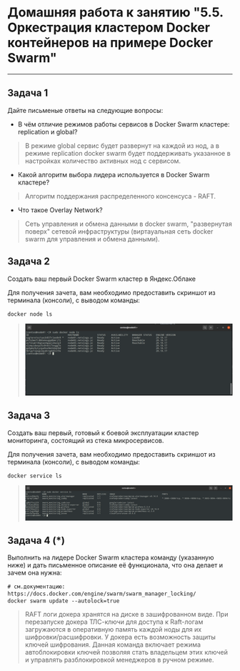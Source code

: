 # Домашняя работа к занятию "5.5. Оркестрация кластером Docker контейнеров на примере Docker Swarm"


---

## Задача 1

Дайте письменые ответы на следующие вопросы:

- В чём отличие режимов работы сервисов в Docker Swarm кластере: replication и global?

> В режиме global сервис будет развернут на каждой из нод, а в режиме replication docker swarm будет поддерживать указанное в настройках количество активных нод с сервисом.

- Какой алгоритм выбора лидера используется в Docker Swarm кластере?

> Алгоритм поддержания распределенного консенсуса - RAFT.  

- Что такое Overlay Network?

> Сеть управления и обмена данными в docker swarm, "развернутая поверх" сетевой инфраструктуры (виртауальная сеть docker swarm для управления и обмена данными).  

## Задача 2

Создать ваш первый Docker Swarm кластер в Яндекс.Облаке

Для получения зачета, вам необходимо предоставить скриншот из терминала (консоли), с выводом команды:
```
docker node ls
```
> <p align="center">
>
> <img  src="assets/2ex_docker_node_ls.png">
>
> </p>
## Задача 3

Создать ваш первый, готовый к боевой эксплуатации кластер мониторинга, состоящий из стека микросервисов.

Для получения зачета, вам необходимо предоставить скриншот из терминала (консоли), с выводом команды:
```
docker service ls
```
> <p align="center">
>
> <img src="assets/3ex_docker_service_ls.png">
>
> </p>
## Задача 4 (*)

Выполнить на лидере Docker Swarm кластера команду (указанную ниже) и дать письменное описание её функционала, что она делает и зачем она нужна:
```
# см.документацию: https://docs.docker.com/engine/swarm/swarm_manager_locking/
docker swarm update --autolock=true
```
> RAFT логи докера хранятся на диске в зашифрованном виде. При перезапуске докера ТЛС-ключи для доступа к Raft-логам загружаются в оперативную память каждой ноды для их шифровки/расшифровки. 
> У докера есть возможность защиты ключей шифрования. Данная команда включает режима автоблокировки ключей позволяя стать владельцем этих ключей и управлять разблокировкой менеджеров в ручном режиме.  
